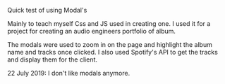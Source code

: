 Quick test of using Modal's

Mainly to teach myself Css and JS used in creating one. I used it for a project for creating an audio engineers portfolio of album.

The modals were used to zoom in on the page and highlight the album name and tracks once clicked. I also used Spotify's API to get the tracks and display them for the client.

22 July 2019: I don't like modals anymore.

